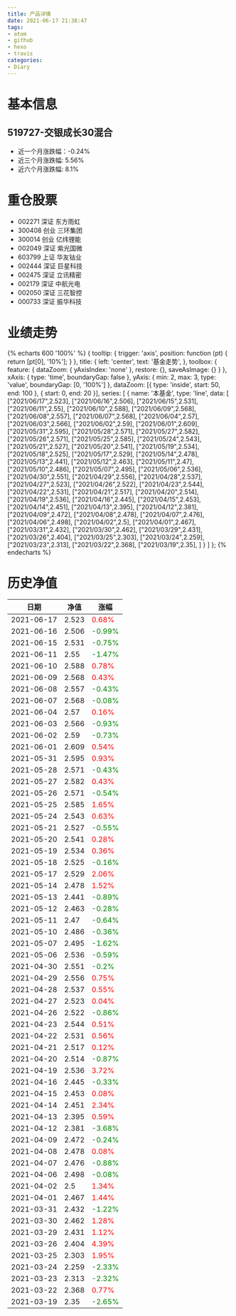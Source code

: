 ```yaml
---
title: 产品详情
date: 2021-06-17 21:38:47
tags:
- atom
- github
- hexo
- travis
categories:
- Diary
---
```


# 基本信息
## 519727-交银成长30混合
- 近一个月涨跌幅：-0.24%
- 近三个月涨跌幅: 5.56%
- 近六个月涨跌幅: 8.1%

# 重仓股票
- 002271 深证 东方雨虹
- 300408 创业 三环集团
- 300014 创业 亿纬锂能
- 002049 深证 紫光国微
- 603799 上证 华友钴业
- 002444 深证 巨星科技
- 002475 深证 立讯精密
- 002179 深证 中航光电
- 002050 深证 三花智控
- 000733 深证 振华科技
# 业绩走势

{% echarts 600 '100%' %}
{
  tooltip: {
        trigger: 'axis',
        position: function (pt) {
            return [pt[0], '10%'];
        }
    },
    title: {
        left: 'center',
        text: '基金走势',
    },
    toolbox: {
        feature: {
            dataZoom: {
                yAxisIndex: 'none'
            },
            restore: {},
            saveAsImage: {}
        }
    },
    xAxis: {
        type: 'time',
        boundaryGap: false
    },
    yAxis: {
        min: 2,
        max: 3,
        type: 'value',
        boundaryGap: [0, '100%']
    },
    dataZoom: [{
        type: 'inside',
        start: 50,
        end: 100
    }, {
        start: 0,
        end: 20
    }],
    series: [
        {
            name: '本基金',
            type: 'line',
            data: [
["2021/06/17",2.523],
["2021/06/16",2.506],
["2021/06/15",2.531],
["2021/06/11",2.55],
["2021/06/10",2.588],
["2021/06/09",2.568],
["2021/06/08",2.557],
["2021/06/07",2.568],
["2021/06/04",2.57],
["2021/06/03",2.566],
["2021/06/02",2.59],
["2021/06/01",2.609],
["2021/05/31",2.595],
["2021/05/28",2.571],
["2021/05/27",2.582],
["2021/05/26",2.571],
["2021/05/25",2.585],
["2021/05/24",2.543],
["2021/05/21",2.527],
["2021/05/20",2.541],
["2021/05/19",2.534],
["2021/05/18",2.525],
["2021/05/17",2.529],
["2021/05/14",2.478],
["2021/05/13",2.441],
["2021/05/12",2.463],
["2021/05/11",2.47],
["2021/05/10",2.486],
["2021/05/07",2.495],
["2021/05/06",2.536],
["2021/04/30",2.551],
["2021/04/29",2.556],
["2021/04/28",2.537],
["2021/04/27",2.523],
["2021/04/26",2.522],
["2021/04/23",2.544],
["2021/04/22",2.531],
["2021/04/21",2.517],
["2021/04/20",2.514],
["2021/04/19",2.536],
["2021/04/16",2.445],
["2021/04/15",2.453],
["2021/04/14",2.451],
["2021/04/13",2.395],
["2021/04/12",2.381],
["2021/04/09",2.472],
["2021/04/08",2.478],
["2021/04/07",2.476],
["2021/04/06",2.498],
["2021/04/02",2.5],
["2021/04/01",2.467],
["2021/03/31",2.432],
["2021/03/30",2.462],
["2021/03/29",2.431],
["2021/03/26",2.404],
["2021/03/25",2.303],
["2021/03/24",2.259],
["2021/03/23",2.313],
["2021/03/22",2.368],
["2021/03/19",2.35],
]
        }
    ]
};
{% endecharts %}

# 历史净值

| 日期 | 净值 | 涨幅 |
| --- | --- | --- |
|2021-06-17|2.523|<font color=red>0.68%</font>|
|2021-06-16|2.506|<font color=green>-0.99%</font>|
|2021-06-15|2.531|<font color=green>-0.75%</font>|
|2021-06-11|2.55|<font color=green>-1.47%</font>|
|2021-06-10|2.588|<font color=red>0.78%</font>|
|2021-06-09|2.568|<font color=red>0.43%</font>|
|2021-06-08|2.557|<font color=green>-0.43%</font>|
|2021-06-07|2.568|<font color=green>-0.08%</font>|
|2021-06-04|2.57|<font color=red>0.16%</font>|
|2021-06-03|2.566|<font color=green>-0.93%</font>|
|2021-06-02|2.59|<font color=green>-0.73%</font>|
|2021-06-01|2.609|<font color=red>0.54%</font>|
|2021-05-31|2.595|<font color=red>0.93%</font>|
|2021-05-28|2.571|<font color=green>-0.43%</font>|
|2021-05-27|2.582|<font color=red>0.43%</font>|
|2021-05-26|2.571|<font color=green>-0.54%</font>|
|2021-05-25|2.585|<font color=red>1.65%</font>|
|2021-05-24|2.543|<font color=red>0.63%</font>|
|2021-05-21|2.527|<font color=green>-0.55%</font>|
|2021-05-20|2.541|<font color=red>0.28%</font>|
|2021-05-19|2.534|<font color=red>0.36%</font>|
|2021-05-18|2.525|<font color=green>-0.16%</font>|
|2021-05-17|2.529|<font color=red>2.06%</font>|
|2021-05-14|2.478|<font color=red>1.52%</font>|
|2021-05-13|2.441|<font color=green>-0.89%</font>|
|2021-05-12|2.463|<font color=green>-0.28%</font>|
|2021-05-11|2.47|<font color=green>-0.64%</font>|
|2021-05-10|2.486|<font color=green>-0.36%</font>|
|2021-05-07|2.495|<font color=green>-1.62%</font>|
|2021-05-06|2.536|<font color=green>-0.59%</font>|
|2021-04-30|2.551|<font color=green>-0.2%</font>|
|2021-04-29|2.556|<font color=red>0.75%</font>|
|2021-04-28|2.537|<font color=red>0.55%</font>|
|2021-04-27|2.523|<font color=red>0.04%</font>|
|2021-04-26|2.522|<font color=green>-0.86%</font>|
|2021-04-23|2.544|<font color=red>0.51%</font>|
|2021-04-22|2.531|<font color=red>0.56%</font>|
|2021-04-21|2.517|<font color=red>0.12%</font>|
|2021-04-20|2.514|<font color=green>-0.87%</font>|
|2021-04-19|2.536|<font color=red>3.72%</font>|
|2021-04-16|2.445|<font color=green>-0.33%</font>|
|2021-04-15|2.453|<font color=red>0.08%</font>|
|2021-04-14|2.451|<font color=red>2.34%</font>|
|2021-04-13|2.395|<font color=red>0.59%</font>|
|2021-04-12|2.381|<font color=green>-3.68%</font>|
|2021-04-09|2.472|<font color=green>-0.24%</font>|
|2021-04-08|2.478|<font color=red>0.08%</font>|
|2021-04-07|2.476|<font color=green>-0.88%</font>|
|2021-04-06|2.498|<font color=green>-0.08%</font>|
|2021-04-02|2.5|<font color=red>1.34%</font>|
|2021-04-01|2.467|<font color=red>1.44%</font>|
|2021-03-31|2.432|<font color=green>-1.22%</font>|
|2021-03-30|2.462|<font color=red>1.28%</font>|
|2021-03-29|2.431|<font color=red>1.12%</font>|
|2021-03-26|2.404|<font color=red>4.39%</font>|
|2021-03-25|2.303|<font color=red>1.95%</font>|
|2021-03-24|2.259|<font color=green>-2.33%</font>|
|2021-03-23|2.313|<font color=green>-2.32%</font>|
|2021-03-22|2.368|<font color=red>0.77%</font>|
|2021-03-19|2.35|<font color=green>-2.65%</font>|
